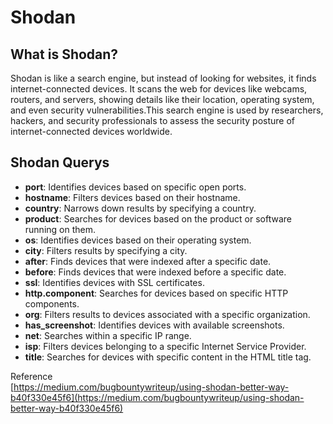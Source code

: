 # **Shodan** #

## **What is Shodan?** ##

Shodan is like a search engine, but instead of looking for websites, it finds internet-connected devices. It scans the web for devices like webcams, routers, and servers, showing details like their location, operating system, and even security vulnerabilities.This search engine is used by researchers, hackers, and security professionals to assess the security posture of internet-connected devices worldwide.

## **Shodan Querys** ##

* **port**: Identifies devices based on specific open ports.
* **hostname**: Filters devices based on their hostname.
* **country**: Narrows down results by specifying a country.
* **product**: Searches for devices based on the product or software running on them.
* **os**: Identifies devices based on their operating system.
* **city**: Filters results by specifying a city.
* **after**: Finds devices that were indexed after a specific date.
* **before**: Finds devices that were indexed before a specific date.
* **ssl**: Identifies devices with SSL certificates.
* **http.component**: Searches for devices based on specific HTTP components.
* **org**: Filters results to devices associated with a specific organization.
* **has_screenshot**: Identifies devices with available screenshots.
* **net**: Searches within a specific IP range.
* **isp**: Filters devices belonging to a specific Internet Service Provider.
* **title**: Searches for devices with specific content in the HTML title tag.

Reference  
[https://medium.com/bugbountywriteup/using-shodan-better-way-b40f330e45f6](https://medium.com/bugbountywriteup/using-shodan-better-way-b40f330e45f6)

